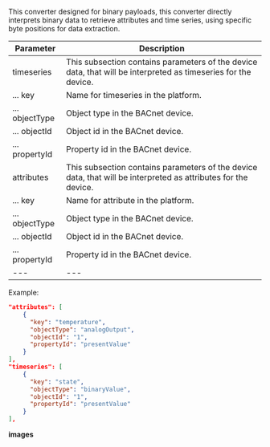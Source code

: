 This converter designed for binary payloads, this converter directly interprets binary data to retrieve attributes and 
time series, using specific byte positions for data extraction.

| **Parameter**  | **Description**                                                                                                |
|----------------|----------------------------------------------------------------------------------------------------------------|
| timeseries     | This subsection contains parameters of the device data, that will be interpreted as timeseries for the device. |
| ... key        | Name for timeseries in the platform.                                                                           |
| ... objectType | Object type in the BACnet device.                                                                              |
| ... objectId   | Object id in the BACnet device.                                                                                |
| ... propertyId | Property id in the BACnet device.                                                                              |
| attributes     | This subsection contains parameters of the device data, that will be interpreted as attributes for the device. |
| ... key        | Name for attribute in the platform.                                                                            |
| ... objectType | Object type in the BACnet device.                                                                              |
| ... objectId   | Object id in the BACnet device.                                                                                |
| ... propertyId | Property id in the BACnet device.                                                                              |
| ---            | ---                                                                                                            |

Example:

```json
"attributes": [
    {
      "key": "temperature",
      "objectType": "analogOutput",
      "objectId": "1",
      "propertyId": "presentValue"
    }
],
"timeseries": [
    {
      "key": "state",
      "objectType": "binaryValue",
      "objectId": "1",
      "propertyId": "presentValue"
    }
],
```

**images**
